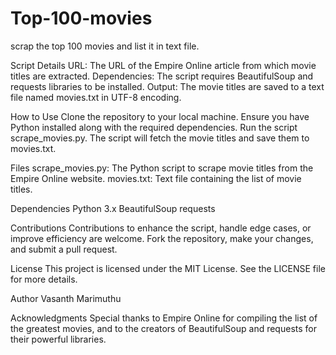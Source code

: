 # Top-100-movies
scrap the top 100 movies and list it in text file.


Script Details
URL: The URL of the Empire Online article from which movie titles are extracted.
Dependencies: The script requires BeautifulSoup and requests libraries to be installed.
Output: The movie titles are saved to a text file named movies.txt in UTF-8 encoding.


How to Use
Clone the repository to your local machine.
Ensure you have Python installed along with the required dependencies.
Run the script scrape_movies.py.
The script will fetch the movie titles and save them to movies.txt.


Files
scrape_movies.py: The Python script to scrape movie titles from the Empire Online website.
movies.txt: Text file containing the list of movie titles.


Dependencies
Python 3.x
BeautifulSoup
requests


Contributions
Contributions to enhance the script, handle edge cases, or improve efficiency are welcome. Fork the repository, make your changes, and submit a pull request.

License
This project is licensed under the MIT License. See the LICENSE file for more details.

Author
Vasanth Marimuthu

Acknowledgments
Special thanks to Empire Online for compiling the list of the greatest movies, and to the creators of BeautifulSoup and requests for their powerful libraries.
